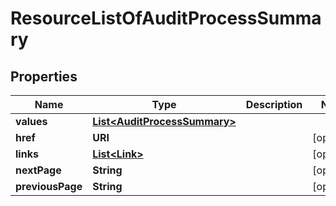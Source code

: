 

# ResourceListOfAuditProcessSummary


## Properties

| Name | Type | Description | Notes |
|------------ | ------------- | ------------- | -------------|
|**values** | [**List&lt;AuditProcessSummary&gt;**](AuditProcessSummary.md) |  |  |
|**href** | **URI** |  |  [optional] |
|**links** | [**List&lt;Link&gt;**](Link.md) |  |  [optional] |
|**nextPage** | **String** |  |  [optional] |
|**previousPage** | **String** |  |  [optional] |



